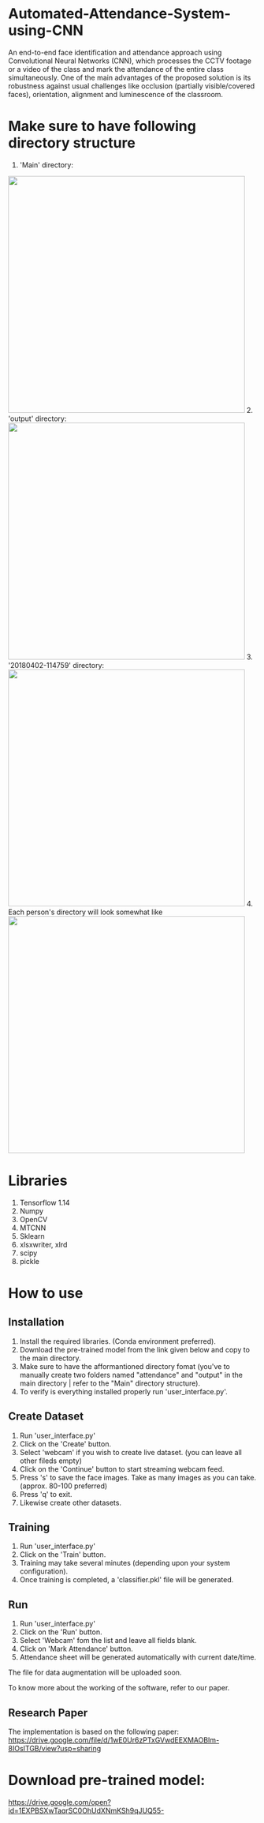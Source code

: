# Automated-Attendance-System-using-CNN

An end-to-end face identification and attendance approach using Convolutional Neural Networks (CNN), which processes the CCTV footage or a video of the class and mark the attendance of the entire class simultaneously. One of the main advantages of the proposed solution is its robustness against usual challenges like occlusion (partially visible/covered faces), orientation, alignment and luminescence of the classroom.


# Make sure to have following directory structure
1. 'Main' directory:
<img src="https://github.com/aashishrai3799/Automated-Attendance-System-using-CNN/blob/master/images/image5.png" width="480">
2. 'output' directory:
<img src="https://github.com/aashishrai3799/Automated-Attendance-System-using-CNN/blob/master/images/image4.png" width="480">
3. '20180402-114759' directory:
<img src="https://github.com/aashishrai3799/Automated-Attendance-System-using-CNN/blob/master/images/image3.png" width="480">
4. Each person's directory will look somewhat like
<img src="https://github.com/aashishrai3799/Automated-Attendance-System-using-CNN/blob/master/images/image1.png" width="480">

# Libraries
1. Tensorflow 1.14
2. Numpy
3. OpenCV
4. MTCNN
5. Sklearn
6. xlsxwriter, xlrd
7. scipy
8. pickle


# How to use
## Installation
1. Install the required libraries. (Conda environment preferred).
2. Download the pre-trained model from the link given below and copy to the main directory.
3. Make sure to have the afformantioned directory fomat (you've to manually create two folders named "attendance" and "output" in the main directory | refer to the "Main" directory structure).
4. To verify is everything installed properly run 'user_interface.py'.
## Create Dataset
1. Run 'user_interface.py'
2. Click on the 'Create' button.
3. Select 'webcam' if you wish to create live dataset. (you can leave all other fileds empty)
4. Click on the 'Continue' button to start streaming webcam feed.
5. Press 's' to save the face images. Take as many images as you can take. (approx. 80-100 preferred)
6. Press 'q' to exit.
7. Likewise create other datasets.
## Training
1. Run 'user_interface.py'
2. Click on the 'Train' button.
3. Training may take several minutes (depending upon your system configuration).
4. Once training is completed, a 'classifier.pkl' file will be generated.
## Run
1. Run 'user_interface.py'
2. Click on the 'Run' button.
3. Select 'Webcam' fom the list and leave all fields blank.
4. Click on 'Mark Attendance' button.
5. Attendance sheet will be generated automatically with current date/time.

The file for data augmentation will be uploaded soon.

To know more about the working of the software, refer to our paper.
## Research Paper
The implementation is based on the following paper:
https://drive.google.com/file/d/1wE0Ur6zPTxGVwdEEXMAOBIm-8IOsITGB/view?usp=sharing


# Download pre-trained model:
https://drive.google.com/open?id=1EXPBSXwTaqrSC0OhUdXNmKSh9qJUQ55-
